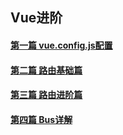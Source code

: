 ## Vue进阶

#### [第一篇 vue.config.js配置](./Vue进阶之config配置.md)
#### [第二篇 路由基础篇](./Vue进阶之路由基础篇.md) 
#### [第三篇 路由进阶篇](./Vue进阶之路由进阶篇.md)
#### [第四篇 Bus详解](./Vue进阶之Bus详解.md)
